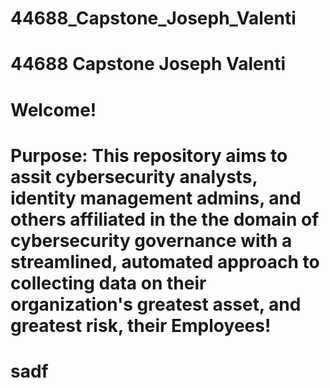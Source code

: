 # 44688_Capstone_Joseph_Valenti

# 44688 Capstone Joseph Valenti

# Welcome! 

# Purpose: This repository aims to assit cybersecurity analysts, identity management admins, and others affiliated in the the domain of cybersecurity governance with a streamlined, automated approach to collecting data on their organization's greatest asset, and greatest risk, their Employees!

# sadf
